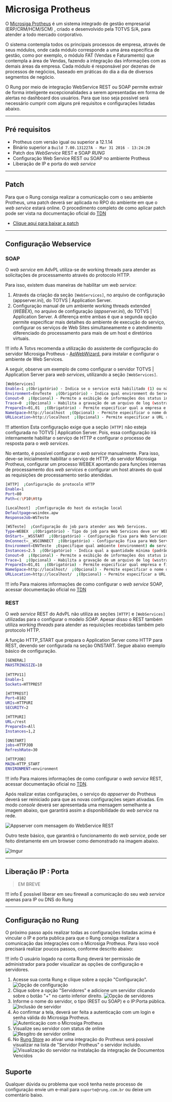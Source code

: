 # Microsiga Protheus

O [Microsiga Protheus](http://tdn.totvs.com/display/framework/Microsiga+Protheus) é um sistema integrado de gestão empresarial (ERP/CRM/HCM/SCM) , criado e desenvolvido pela TOTVS S/A, para atender a todo mercado corporativo.
 
O sistema contempla todos os principais processos de empresa, através de seus módulos, onde cada módulo corresponde a uma área especifica de gestão, como por exemplo, o módulo FAT (Vendas e Faturamento) que contempla a área de Vendas, fazendo a integração das informações com as demais áreas da empresa. Cada módulo é responsável por dezenas de processos de negócios, baseado em práticas do dia a dia de diversos segmentos de negócio.

O Rung por meio de integração WebService REST ou SOAP permite extrair de forma inteligente excepcionalidades a serem apresentadas em forma de alertas no dashboard dos usuários. Para que isso seja possível será necessário cumprir com alguns pré requisitos e configurações listadas abaixo.

***

## Pré requisitos

* Protheus com versão igual ou superior a 12.1.14
* Binário superior a `Build 7.00.131227A - Mar 31 2016 - 13:24:20`
* Patch dos _WebService_ REST e SOAP *RUNG*
* Configuração Web Service REST ou SOAP no ambiente Protheus
* Liberação de IP e porta do _web service_

***
## Patch

Para que o Rung consiga realizar a comunicação com o seu ambiente Protheus, uma patch deverá ser aplicada no RPO do ambiente em que o _web service_ estará online. O procedimento completo de como aplicar patch pode ser vista na documentação oficial do [TDN](http://tdn.totvs.com/pages/viewpage.action?pageId=165285693)

* [Clique aqui para baixar a patch](https://app.rung.com.br/download/patch.ptm)

***

## Configuração Webservice

### SOAP

O _web service_ em AdvPL utiliza-se de working threads para atender as solicitações de processamento através do protocolo HTTP.

Para isso, existem duas maneiras de habilitar um _web service_:

1. Através da criação da seção `[WebServices]`, no arquivo de configuração (appserver.ini), do TOTVS | Application Server.
2. Configuração manual de um ambiente working threads extended (_WEBEX_), no arquivo de configuração (_appserver.ini_), do TOTVS | Application Server.
A diferença entre ambas é que a segunda opção permite especificar mais detalhes do ambiente de execução do serviço, configurar os serviços de Web Sites simultaneamente e o atendimento diferenciado do processamento para mais de um host e diretórios virtuais.

!!! info
    A Totvs recomenda a utilização do assistente de configuração do servidor Microsiga Protheus - [ApWebWizard](http://tdn.totvs.com/display/framework/Como+iniciar+um+servidor+de+Webservices+no+Protheus), para instalar e configurar o ambiente de Web Services.


A seguir, observe um exemplo de como configurar o servidor TOTVS | Application Server para _web services_, utilizando a seção `[WebServices]`.

``` sh
[WebServices]
Enable=1 ;(Obrigatório) - Indica se o service está habilitado (1) ou não (0).
Environment=EnvTeste  ;(Obrigatório) - Indica qual environment do Server que irá atender as requisições.
Conout=0  ;(Opcional) - Permite a exibição de informações dos status internos do serviço (padrão=0:desabilitado). Utilizado APENAS para depuração, em casos específicos, pois prejudica significativamente a performance do(s) serviço(s).
Trace=0  ;(Opcional) - Habilita a gravação de um arquivo de log (wsstrace.log), contendo as informações sobre todas as chamadas e status do Web Service (padrão=0).
PrepareIn=01,01  ;(Obrigatório) - Permite especificar qual a empresa e filial do ERP serão utilizados para a montagem do ambiente de processamento das requisições.
NameSpace=http://localhost  ;(Opcional) - Permite especificar o nome do namespace 'padrão', utilizado pelo(s) serviço(s) compilado(s) sem a definição de 'NameSpace'. (Padrão=host atualmente utilizado).
URLLocation=http://localhost  ;(Opcional) - Permite especificar a URL responsável pelo atendimento às solicitações de processamento do(s) serviço(s) (padrão=host atualmente utilizado).
```

!!! attention
    Esta configuração exige que a seção `[HTTP]` não esteja configurada no TOTVS | Application Server. Pois, essa configuração irá internamente habilitar o serviço de HTTP e configurar o processo de resposta para o _web services_.

No entanto, é possível configurar o _web service_ manualmente. Para isso, deve-se inicialmente habilitar o serviço de HTTP, do servidor Microsiga Protheus, configurar um processo WEBEX apontando para funções internas de processamento dos _web services_ e configurar um host através do qual as requisições de processamento serão atendidas.

``` sh
[HTTP]  ;Configuração do protocolo HTTP
Enable=1
Port=80
Path=c:\P10\Http

[Localhost]  ;Configuração do host da estação local
Defaultpage=wsindex.apw
ResponseJob=WSTeste

[WSTeste]  ;Configuração do job para atender aos Web Services.
Type=WEBEX  ;(Obrigatório) - Tipo do job para Web Services deve ser WEBEX.
OnStart=__WSSTART  ;(Obrigatório) - Configuração fixa para Web Services.
OnConnect=__WSCONNECT  ;(Obrigatório) - Configuração fixa para Web Services.
Environment=ENVTeste  ;Especifique qual ambiente (environment) do servidor Microsiga Protheus que irá atender aos Web Services.
Instances=2.5  ;(Obrigatório) - Indica qual a quantidade mínima (padrão) e máxima de processos (Threads) que serão colocados na memória para atender às solicitações de processamento do(s) serviço(s) publicado(s).
Conout=0  ;(Opcional) - Permite a exibição de informações dos status internos do serviço (padrão=0:desabilitado). Utilizado APENAS para depuração, em casos específicos, pois prejudica significativamente a performance do(s) serviço(s).
Trace=1  ;(Opcional) - Habilita a gravação de um arquivo de log (wsstrace.log), contendo as informações sobre todas as chamadas e status do Web Services (padrão=0).
PrepareIn=01,01  ;(Obrigatório) - Permite especificar qual empresa e filial, do ERP, serão utilizados para a montagem do ambiente de processamento das requisições.
NameSpace=http://localhost/  ;(Opcional) - Permite especificar o nome do namespace 'padrão', utilizado pelo(s) serviço(s) compilado(s) sem a definição de 'NameSpace'. (padrão=host atualmente utilizado).
URLLocation=http://localhost/  ;(Opcional) - Permite especificar a URL responsável pelo atendimento às solicitações de processamento do(s) serviço(s) (padrão=host atualmente utilizado).
```

!!! info 
    Para maiores informações de como configurar o _web service_ SOAP, acessar documentação oficial no [TDN](http://tdn.totvs.com/pages/viewpage.action?pageId=6064937)

### REST

O _web service_ REST do AdvPL não utiliza as seções `[HTTP]` e `[WebServices]` utilizadas para o configurar o modelo _SOAP_. Apesar disso o REST também utiliza _working threads_ para atender as requisições recebidas também pelo protocolo HTTP.

A função HTTP_START que prepara o Application Server como HTTP para REST, devendo ser configurada na seção ONSTART. Segue abaixo exemplo básico de configuração.

``` sh
[GENERAL]
MAXSTRINGSIZE=10
 
[HTTPV11]
Enable=1
Sockets=HTTPREST

[HTTPREST]
Port=8182
URIs=HTTPURI
SECURITY=2

[HTTPURI]
URL=/rest
PrepareIn=All
Instances=1,2

[ONSTART]
jobs=HTTPJOB
RefreshRate=30

[HTTPJOB]
MAIN=HTTP_START
ENVIRONMENT=environment
```

!!! info 
    Para maiores informações de como configurar o _web service_ REST, acessar documentação oficial no [TDN](http://tdn.totvs.com/pages/viewpage.action?pageId=185747842).

Após realizar estas configurações, o serviço do _appserver_ do Protheus deverá ser reiniciado para que as novas configurações sejam ativadas. Em modo _console_ deverá ser apresentada uma mensagem semelhante a imagem abaixo, que garantirá assim a disponibilidade do _web service_ na rede.

![Appserver com mensagem do WebService REST](https://i.imgur.com/XBG1cXg.png)

Outro teste básico, que garantirá o funcionamento do _web service_, pode ser feito diretamente em um browser como demonstrado na imagem abaixo.

![Imgur](https://i.imgur.com/QHVeF0U.png)

***

## Liberação IP : Porta

> EM BREVE 

!!! info
    É possível liberar em seu firewall a comunicação do seu _web service_ apenas para IP ou DNS do Rung

***

## Configuração no Rung

O próximo passo após realizar todas as configurações listadas acima é vincular o IP e porta publica para que o Rung consiga realizar a comunicação das integrações com o Microsiga Protheus. Para isso você precisará realizar poucos passos, conforme descrito abaixo:

!!! info
    O usuário logado na conta Rung deverá ter permissão de administrador para poder visualizar as opções de configuração e servidores.

 1. Acesse sua conta Rung e clique sobre a opção "Configuração".
![Opção de configuração](https://i.imgur.com/iK86i7D.png)
 2. Clique sobre a opção "Servidores" e adicione um servidor clicando sobre o botão "+" no canto inferior direito.
![Opção de servidores](https://i.imgur.com/yAAJw2B.png)
3. Informe o nome do servidor, o tipo (REST ou SOAP) e o IP:Porta pública.
![Inclusão de servidor](https://i.imgur.com/iJ8Tj38.png)
4. Ao confirmar a tela, deverá ser feita a autenticação com um login e senha válida do Microsiga Protheus.
![Autenticação com o Microsiga Protheus](https://i.imgur.com/StZO2Ze.png)
5. Visualize seu servidor com status de online
![Resgitro de servidor online](https://i.imgur.com/HLlaEfh.png)
6. No [Rung Store](https://app.rung.com.br/store/) ao ativar uma integração do Protheus será possível visualizar na lista de "Servidor Protheus" o servidor incluído.
![Visualização do servidor na instalação da integração de Documentos Vencidos](https://i.imgur.com/5Zm7i0Z.png)

## Suporte

Qualquer dúvida ou problema que você tenha neste processo de configuração envie um e-mail para `suporte@rung.com.br` ou deixe um comentário baixo.